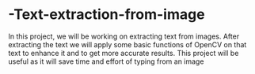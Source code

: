 # -Text-extraction-from-image
In this project, we will be working on extracting text from images. After extracting the text we will apply some basic functions of OpenCV on that text to enhance it and to get more accurate results. This project will be useful as it will save time and effort of typing from an image
